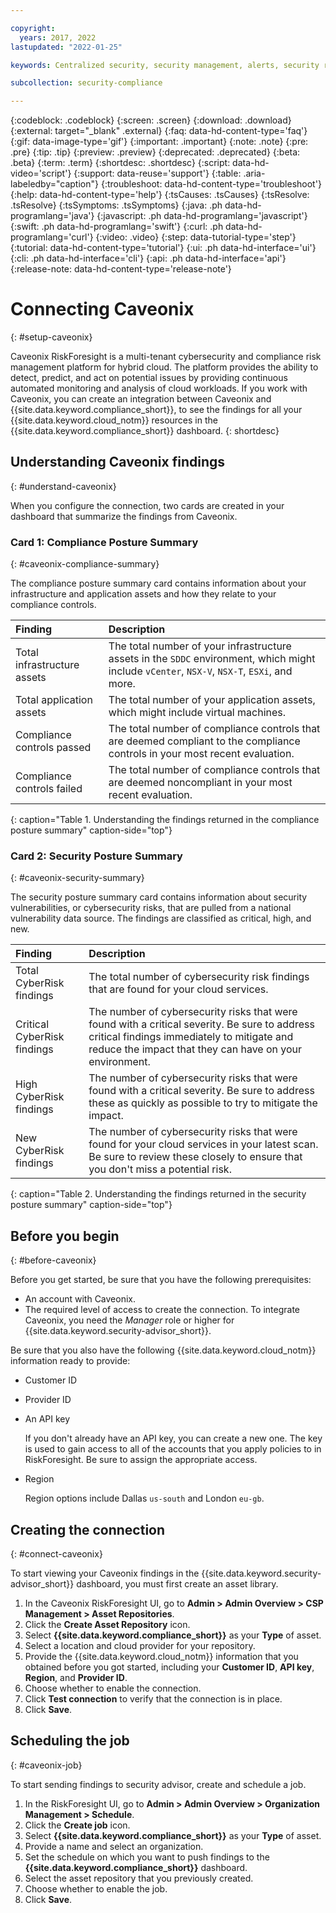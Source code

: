 ```yaml
---

copyright:
  years: 2017, 2022
lastupdated: "2022-01-25"

keywords: Centralized security, security management, alerts, security risk, insights, threat detection

subcollection: security-compliance

---
```


{:codeblock: .codeblock}
{:screen: .screen}
{:download: .download}
{:external: target="_blank" .external}
{:faq: data-hd-content-type='faq'}
{:gif: data-image-type='gif'}
{:important: .important}
{:note: .note}
{:pre: .pre}
{:tip: .tip}
{:preview: .preview}
{:deprecated: .deprecated}
{:beta: .beta}
{:term: .term}
{:shortdesc: .shortdesc}
{:script: data-hd-video='script'}
{:support: data-reuse='support'}
{:table: .aria-labeledby="caption"}
{:troubleshoot: data-hd-content-type='troubleshoot'}
{:help: data-hd-content-type='help'}
{:tsCauses: .tsCauses}
{:tsResolve: .tsResolve}
{:tsSymptoms: .tsSymptoms}
{:java: .ph data-hd-programlang='java'}
{:javascript: .ph data-hd-programlang='javascript'}
{:swift: .ph data-hd-programlang='swift'}
{:curl: .ph data-hd-programlang='curl'}
{:video: .video}
{:step: data-tutorial-type='step'}
{:tutorial: data-hd-content-type='tutorial'}
{:ui: .ph data-hd-interface='ui'}
{:cli: .ph data-hd-interface='cli'}
{:api: .ph data-hd-interface='api'}
{:release-note: data-hd-content-type='release-note'}


# Connecting Caveonix
{: #setup-caveonix}

Caveonix RiskForesight is a multi-tenant cybersecurity and compliance risk management platform for hybrid cloud. The platform provides the ability to detect, predict, and act on potential issues by providing continuous automated monitoring and analysis of cloud workloads. If you work with Caveonix, you can create an integration between Caveonix and {{site.data.keyword.compliance_short}}, to see the findings for all your {{site.data.keyword.cloud_notm}} resources in the {{site.data.keyword.compliance_short}} dashboard.
{: shortdesc}

## Understanding Caveonix findings
{: #understand-caveonix}

When you configure the connection, two cards are created in your dashboard that summarize the findings from Caveonix.

### Card 1: Compliance Posture Summary
{: #caveonix-compliance-summary}

The compliance posture summary card contains information about your infrastructure and application assets and how they relate to your compliance controls.

| Finding | Description |
|:--------|:------------|
| Total infrastructure assets | The total number of your infrastructure assets in the `SDDC` environment, which might include `vCenter`, `NSX-V`, `NSX-T`, `ESXi`, and more. |
| Total application assets | The total number of your application assets, which might include virtual machines. |
| Compliance controls passed | The total number of compliance controls that are deemed compliant to the compliance controls in your most recent evaluation. |
| Compliance controls failed | The total number of compliance controls that are deemed noncompliant in your most recent evaluation. |
{: caption="Table 1. Understanding the findings returned in the compliance posture summary" caption-side="top"}

### Card 2: Security Posture Summary
{: #caveonix-security-summary}

The security posture summary card contains information about security vulnerabilities, or cybersecurity risks, that are pulled from a national vulnerability data source. The findings are classified as critical, high, and new. 

| Finding | Description |
|:--------|:------------|
| Total CyberRisk findings | The total number of cybersecurity risk findings that are found for your cloud services. |
| Critical CyberRisk findings | The number of cybersecurity risks that were found with a critical severity. Be sure to address critical findings immediately to mitigate and reduce the impact that they can have on your environment. |
| High CyberRisk findings | The number of cybersecurity risks that were found with a critical severity. Be sure to address these as quickly as possible to try to mitigate the impact. |
| New CyberRisk findings | The number of cybersecurity risks that were found for your cloud services in your latest scan. Be sure to review these closely to ensure that you don't miss a potential risk. |
{: caption="Table 2. Understanding the findings returned in the security posture summary" caption-side="top"}

## Before you begin
{: #before-caveonix}

Before you get started, be sure that you have the following prerequisites:

- An account with Caveonix.
- The required level of access to create the connection. To integrate Caveonix, you need the *Manager* role or higher for {{site.data.keyword.security-advisor_short}}.

Be sure that you also have the following {{site.data.keyword.cloud_notm}} information ready to provide:

* Customer ID
* Provider ID
* An API key

   If you don't already have an API key, you can create a new one. The key is used to gain access to all of the accounts that you apply policies to in RiskForesight. Be sure to assign the appropriate access.

* Region

   Region options include Dallas `us-south` and London `eu-gb`. 


## Creating the connection
{: #connect-caveonix}

To start viewing your Caveonix findings in the {{site.data.keyword.security-advisor_short}} dashboard, you must first create an asset library.

1. In the Caveonix RiskForesight UI, go to **Admin > Admin Overview > CSP Management > Asset Repositories**.
2. Click the **Create Asset Repository** icon.
3. Select **{{site.data.keyword.compliance_short}}** as your **Type** of asset.
4. Select a location and cloud provider for your repository.
5. Provide the {{site.data.keyword.cloud_notm}} information that you obtained before you got started, including your **Customer ID**, **API key**, **Region**, and **Provider ID**.
6. Choose whether to enable the connection.
7. Click **Test connection** to verify that the connection is in place.
8. Click **Save**.


## Scheduling the job
{: #caveonix-job}

To start sending findings to security advisor, create and schedule a job.

1. In the RiskForesight UI, go to **Admin > Admin Overview > Organization Management > Schedule**.
2. Click the **Create job** icon.
3. Select **{{site.data.keyword.compliance_short}}** as your **Type** of asset.
4. Provide a name and select an organization.
5. Set the schedule on which you want to push findings to the **{{site.data.keyword.compliance_short}}** dashboard.
6. Select the asset repository that you previously created.
7. Choose whether to enable the job.
8. Click **Save**.

